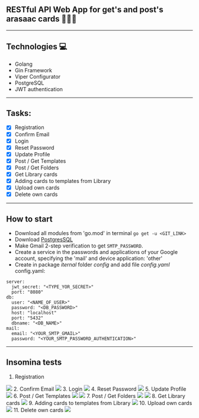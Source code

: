 ## RESTful API Web App for get's and post's arasaac cards  📒📗📕
***
## Technologies 💻

-  Golang
-  Gin Framework
-  Viper Configurator
-  PostgreSQL
-  JWT authentication
***
## Tasks:
- [x]  Registration
- [x]  Confirm Email
- [x]  Login
- [x]  Reset Password
- [x]  Update Profile
- [x]  Post / Get Templates
- [x]  Post / Get Folders
- [x]  Get Library cards
- [x]  Adding cards to templates from Library
- [x]  Upload own cards
- [x]  Delete own cards
***
## How to start
- Download all modules from 'go.mod' in terminal `go get -u <GIT_LINK>`
- Download [PostgresSQL](https://www.postgresql.org/download/)
- Make Gmail 2-step verification to get `SMTP_PASSWORD`.
- Create a service in the passwords and applications of your Google account, specifying the 'mail' and device application: 'other'
- Create in package *iternal* folder *config* and add file *config.yaml*
config.yaml:
```
server:
  jwt_secret: "<TYPE_YOR_SECRET>"
  port: "8080"
db:
  user: "<NAME_OF_USER>"
  password: "<DB_PASSWORD>"
  host: "localhost"
  port: "5432"
  dbname: "<DB_NAME>"
mail:
  email: "<YOUR_SMTP_GMAIL>"
  password: "<YOUR_SMTP_PASSWORD_AUTHENTICATION>"
  ```
***
## Insomina tests

1.  Registration 
<img src="./gitimages/Register.png">
2.  Confirm Email
<img src="./gitimages/Confirm.png">
3.  Login
<img src="./gitimages/Login.png">
4.  Reset Password
<img src="./gitimages/ResetPassword.png">
5.  Update Profile
<img src="./gitimages/Update.png">
6.  Post / Get Templates
<img src="./gitimages/PostTemp.png">
<img src="./gitimages/GetTemp.png">
7.  Post / Get Folders
<img src="./gitimages/PostFolder.png">
<img src="./gitimages/GetFolders.png">
8.  Get Library cards
<img src="./gitimages/GetLibrary.png">
9.  Adding cards to templates from Library
<img src="./gitimages/AddFromLibrary.png">
10.  Upload own cards
<img src="./gitimages/Upload.png">
11.   Delete own cards
<img src="./gitimages/Delete.png">
